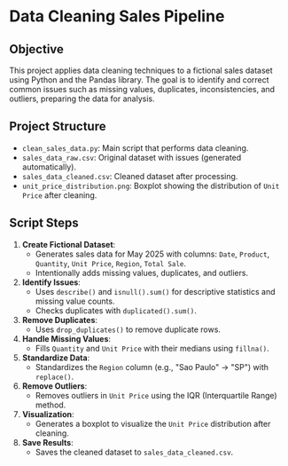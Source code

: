 # Data Cleaning Sales Pipeline

## Objective
This project applies data cleaning techniques to a fictional sales dataset using Python and the Pandas library. The goal is to identify and correct common issues such as missing values, duplicates, inconsistencies, and outliers, preparing the data for analysis.

## Project Structure
- `clean_sales_data.py`: Main script that performs data cleaning.
- `sales_data_raw.csv`: Original dataset with issues (generated automatically).
- `sales_data_cleaned.csv`: Cleaned dataset after processing.
- `unit_price_distribution.png`: Boxplot showing the distribution of `Unit Price` after cleaning.

## Script Steps
1. **Create Fictional Dataset**:
   - Generates sales data for May 2025 with columns: `Date`, `Product`, `Quantity`, `Unit Price`, `Region`, `Total Sale`.
   - Intentionally adds missing values, duplicates, and outliers.
2. **Identify Issues**:
   - Uses `describe()` and `isnull().sum()` for descriptive statistics and missing value counts.
   - Checks duplicates with `duplicated().sum()`.
3. **Remove Duplicates**:
   - Uses `drop_duplicates()` to remove duplicate rows.
4. **Handle Missing Values**:
   - Fills `Quantity` and `Unit Price` with their medians using `fillna()`.
5. **Standardize Data**:
   - Standardizes the `Region` column (e.g., "Sao Paulo" → "SP") with `replace()`.
6. **Remove Outliers**:
   - Removes outliers in `Unit Price` using the IQR (Interquartile Range) method.
7. **Visualization**:
   - Generates a boxplot to visualize the `Unit Price` distribution after cleaning.
8. **Save Results**:
   - Saves the cleaned dataset to `sales_data_cleaned.csv`.
